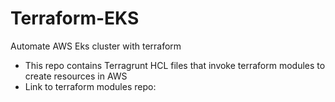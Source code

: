 # Terraform-EKS
Automate AWS Eks cluster with terraform
- This repo contains Terragrunt HCL files that invoke terraform modules to create resources in AWS
- Link to terraform modules repo: 
